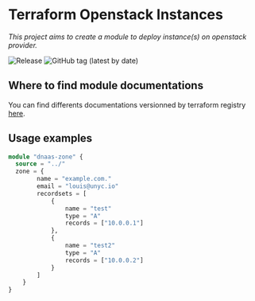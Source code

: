 # Terraform Openstack Instances

_This project aims to create a module to deploy instance(s) on openstack provider._

![Release](https://github.com/tf-openstack-modules/terraform-openstack-dnsaas/workflows/Release/badge.svg)
![GitHub tag (latest by date)](https://img.shields.io/github/v/tag/tf-openstack-modules/terraform-openstack-dnsaas)

## Where to find module documentations

You can find differents documentations versionned by terraform registry [here](https://registry.terraform.io/modules/tf-openstack-modules/dnsaas/openstack/latest).

## Usage examples

```terraform
module "dnaas-zone" {
  source = "../"
  zone = {
		name = "example.com."
		email = "louis@unyc.io"
		recordsets = [
			{
				name = "test"
				type = "A"
				records = ["10.0.0.1"]
			},
			{
				name = "test2"
				type = "A"
				records = ["10.0.0.2"]
			}
		]
	}
}
```